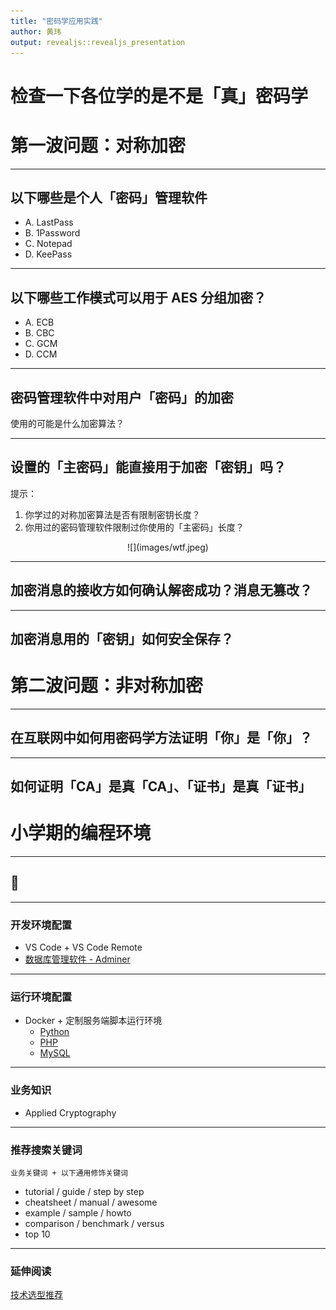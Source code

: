 ```yaml
---
title: "密码学应用实践"
author: 黄玮
output: revealjs::revealjs_presentation
---
```


# 检查一下各位学的是不是「真」密码学

# 第一波问题：对称加密

---

## 以下哪些是个人「密码」管理软件

* A. LastPass
* B. 1Password
* C. Notepad
* D. KeePass

---

## 以下哪些工作模式可以用于 AES 分组加密？

* A. ECB
* B. CBC
* C. GCM
* D. CCM

---

## 密码管理软件中对用户「密码」的加密

使用的可能是什么加密算法？

---

## 设置的「主密码」能直接用于加密「密钥」吗？

提示：

1. 你学过的对称加密算法是否有限制密钥长度？
2. 你用过的密码管理软件限制过你使用的「主密码」长度？

<center>![](images/wtf.jpeg)</center>

---

## 加密消息的接收方如何确认解密成功？消息无篡改？

---

## 加密消息用的「密钥」如何安全保存？

# 第二波问题：非对称加密

---

## 在互联网中如何用密码学方法证明「你」是「你」？

---

## 如何证明「CA」是**真**「CA」、「证书」是**真**「证书」

# 小学期的编程环境

---

## 🌰

---

### 开发环境配置

* VS Code + VS Code Remote
* [数据库管理软件 - Adminer](https://hub.docker.com/_/adminer)

---

### 运行环境配置

* Docker + 定制服务端脚本运行环境
    * [Python](https://hub.docker.com/_/python)
    * [PHP](https://hub.docker.com/_/php)
    * [MySQL](https://hub.docker.com/_/mysql)

---

### 业务知识

* Applied Cryptography

---

### 推荐搜索关键词

```
业务关键词 + 以下通用修饰关键词
```

* tutorial / guide / step by step
* cheatsheet / manual / awesome
* example / sample / howto
* comparison / benchmark / versus
* top 10

---

### 延伸阅读

[技术选型推荐](Implementation.md.html)

